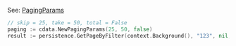 
See: [PagingParams](../../../toolkit_api/golang/commons/data/paging_params/)

```go
// skip = 25, take = 50, total = False
paging := cdata.NewPagingParams(25, 50, false)
result := persistence.GetPageByFilter(context.Background(), "123", nil, paging)
```
